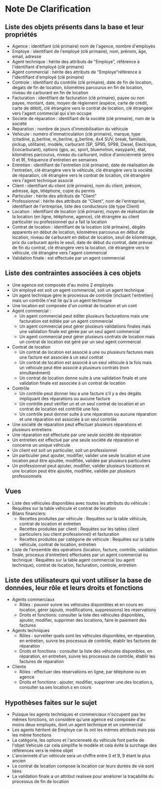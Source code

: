 # Note De Clarification

## Liste des objets présents dans la base et leur propriétés
* Agence : identifiant (clé primaire) nom de l'agence, nombre d'employés
* Employe : identifiant de l'employé (clé primaire), nom, prénom, âge, email, adresse
* Agent technique : hérite des attributs de "Employe", référence à l'identifiant d'employé (clé primaire)
* Agent commercial : hérite des attributs de "Employe"référence à l'identifiant d'employé (clé primaire)
* Controle : identifiant du contrôle (clé primaire), date de fin de location, degats de fin de location, kilomètres parcourus en fin de location, niveau de carburant en fin de location
* Facturation : identifiant de facturation (clé primaire), payee ou non payee, montant, date, moyen de règlement (espèce, carte de crédit, carte de débit), clé étrangère vers le contrat de location, clé étrangère vers l'agent commecial qui s'en occupe
* Societe de réparation : identifiant de la société (clé primaire), nom de la société
* Reparation : nombre de jours d'immobilisation du véhicule
* Vehicule : numéro d'immatriculation (clé primaire), marque, type (citadine, p_berline, m_berline, g_berline, 4x4 SUV, break, familiale, pickup, utilitaire), modèle, carburant (SP, SP95, SP98, Diesel, Electrique, Ecocarburant), options (gps, ac, sport, bluemotion, easypark), état, kilomètres parcourus, niveau du carburant, indice d'anncienneté (entre 0 et 9), fréquence d'entretien en semaines
* Entretien : identifiant de l'entretien (clé primaire), date de réalisation de l'entretien, clé étrangère vers le véhicule, clé étrangère vers la société de réparation, clé étrangère vers le contrat de location, clé étrangère vers l'agent technique associé
* Client : identifiant du client (clé primaire), nom du client, prénom, adresse, âge, téléphone, copie du permis
* Particulier : hérite des attributs de "Client"
* Professionnel : hérite des attributs de "Client", nom de l'entreprise, identifiant de l'entreprise, liste des conducteurs (de type Client)
* Location : identifiant de location (clé primaire), moyen de réalisation de la location (en ligne, téléphone, agence), clé étrangère au client particulier ou professionnel qui a fait la location
* Contrat de location : identifiant de la location (clé primaire), dégâts apparents en début de location, kilomètres parcourus en début de location, niveau de carburant en début de location, seuil de kilométrage, prix du carburant après le seuil, date de début du contrat, date prévue de fin du contrat, clé étrangère vers la location, clé étrangère vers le véhicule, clé étrangère vers l'agent commercial
* Validation finale : est effectuée par un agent commercial

## Liste des contraintes associées à ces objets 
* Une agence est composée d'au moins 2 employés
* Un employé est soit un agent commercial, soit un agent technique
* Un agent technique gère le processus de contrôle (incluant l'entretien) mais un contrôle n'est lié qu'à un agent technique
* Une location est composée d'un contrat de location et un cont
*  Agent commercial :
	* Un agent commercial peut éditer plusieurs facturations mais une facturation est éditée par un agent commercial
	* Un agent commercial peut gérer plusieurs validations finales mais une validation finale est gérée par un seul agent commercial
	* Un agent commercial peut gérer plusieurs contrats de location mais un contrat de location est géré par un seul agent commercial
* Contrat de location
	* Un contrat de location est associé à une ou plusieurs factures mais une facture est associée à un seul contrat
	* Un contrat de location est associé à un seul véhicule à la fois mais un véhicule peut être associé à plusieurs contrats (non simultanément)
	* Un contrat de location donne suite à une validation finale et une validation finale est associée à un contrat de location
* Contrôle
	* Un contrôle peut donner lieu a une facture  s'il y a des dégâts impliquant des réparations ou aucune facture
	* Un contrôle peut vérifier un et un seul contrat de location et un contrat de location est contrôlé une fois
	* Un contrôle peut donner suite à une réparation ou aucune réparation et une réparation est associée à un seul contrôle
* Une société de réparation peut effectuer plusieurs réparations et plusieurs entretiens
* Une réparation est effectuée par une seule société de réparation
* Un entretien est effectué par une seule société de réparation et concerne un unique véhicule
* Un client est soit un particulier, soit un professionnel
* Un particulier peut ajouter, modifier, valider une seule location et une location peut être ajoutée, modifiée, validée par plusieurs particuliers
* Un professionnel peut ajouter, modifier, valider plusieurs locations et une location peut être ajoutée, modifiée, validée par plusieurs professionnels

## Vues
* Liste des véhicules disponibles avec toutes les attributs du véhicule : Requêtes sur la table véhicule et contrat de location
* Bilans financiers: 
	* Recettes produites par véhicule : Requêtes sur la table véhicule, contrat de location et entretien
	* Recettes produites par client : Requêtes sur les tables client particuliers (ou client professionnel) et facturation
	* Recettes produites par catégorie de véhicule : Requêtes sur la table véhicule, contrat de location, entretien
* Liste de l'ensemble des opérations (location, facture, contrôle, validation finale, procesus d'entretien) effectuées par un agent commercial ou technique : Requêtes sur la table agent commercial (ou agent technique), contrat de location, facturation, controle, entretien

## Liste des utilisateurs qui vont utiliser la base de données, leur rôle et leurs droits et fonctions
* Agents commerciaux
	* Rôles : pouvoir suivre les véhicules disponibles et en cours en location, gérer (ajouts, modifications, suppressions) les réservations
	* Droits et fonctions: consulter la liste des véhicules disponibles, ajouter, modifier, supprimer des locations, faire le paiement  des factures
* Agents techniques 
	* Rôles : surveiller quels sont les véhicules disponibles, en réparation, en entretien, suivre les processus de contrôle, établir les factures de réparation
	* Droits et fonctions : consulter la liste des véhicules disponibles, en réparation, en entretien, suivre les processus de contrôle, établir les factures de réparation
* Clients 
	* Rôles : effectuer des réservations en ligne, par téléphone ou en agence
	* Droits et fonctions : ajouter, modifier, supprimer une.des location.s,  consulter sa.ses location.s en cours

## Hypothèses faites sur le sujet
* Puisque les agents techniques et commerciaux n'occupent pas les mêmes fonctions, on considère qu'une agence est composée d'au moins deux employés, dont un agent technique et un commercial
* Les agents héritent de Employe car ils ont les mêmes attributs mais pas les même fonctions
* La catégorie, les options et l'ancienneté du véhicule font partie de l'objet Vehicule car cela simplifie le modèle et cela évite la surchage des références vers le même objet
* L'ancienneté d'un véhicule sera un chiffre entre 0 et 9, 9 étant le plus ancien
* Le contrat de location compose la location car leurs durées de vie sont liées
* La validation finale a un attribut realisee pour améliorer la traçabilité du processus de fin de location
